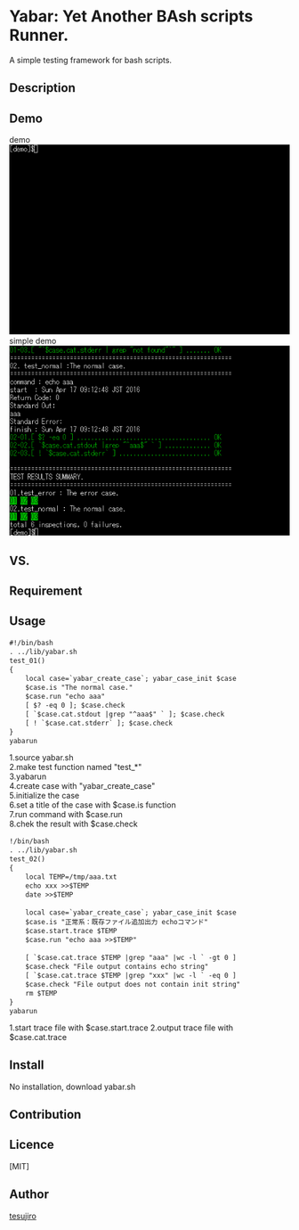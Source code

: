 Yabar: Yet Another BAsh scripts Runner.
====

A simple testing framework for bash scripts.

## Description

## Demo
demo  
![Demo](https://raw.githubusercontent.com/tesujiro/yabar/master/img/yabar_demo.gif)  
simple demo  
![Simple Demo](https://raw.githubusercontent.com/tesujiro/yabar/master/img/yabar_demo_simple.gif)

## VS. 

## Requirement

## Usage
    #!/bin/bash
    . ../lib/yabar.sh
    test_01()
    {
        local case=`yabar_create_case`; yabar_case_init $case
        $case.is "The normal case."
        $case.run "echo aaa"
        [ $? -eq 0 ]; $case.check
        [ `$case.cat.stdout |grep "^aaa$" ` ]; $case.check
        [ ! `$case.cat.stderr` ]; $case.check
    }
    yabarun
1.source yabar.sh  
2.make test function named "test_*"  
3.yabarun  
4.create case with "yabar_create_case"  
5.initialize the case  
6.set a title of the case with $case.is function  
7.run command with $case.run  
8.chek the result with $case.check  

    !/bin/bash
    . ../lib/yabar.sh
    test_02()
    {
        local TEMP=/tmp/aaa.txt
        echo xxx >>$TEMP
        date >>$TEMP
    
        local case=`yabar_create_case`; yabar_case_init $case
        $case.is "正常系：既存ファイル追加出力 echoコマンド"
        $case.start.trace $TEMP
        $case.run "echo aaa >>$TEMP"
    
        [ `$case.cat.trace $TEMP |grep "aaa" |wc -l ` -gt 0 ]
        $case.check "File output contains echo string"
        [ `$case.cat.trace $TEMP |grep "xxx" |wc -l ` -eq 0 ]
        $case.check "File output does not contain init string"
        rm $TEMP
    }
    yabarun

1.start trace file with $case.start.trace
2.output trace file with $case.cat.trace

## Install
No installation, download yabar.sh

## Contribution

## Licence

[MIT]

## Author

[tesujiro](https://github.com/tesujiro)

